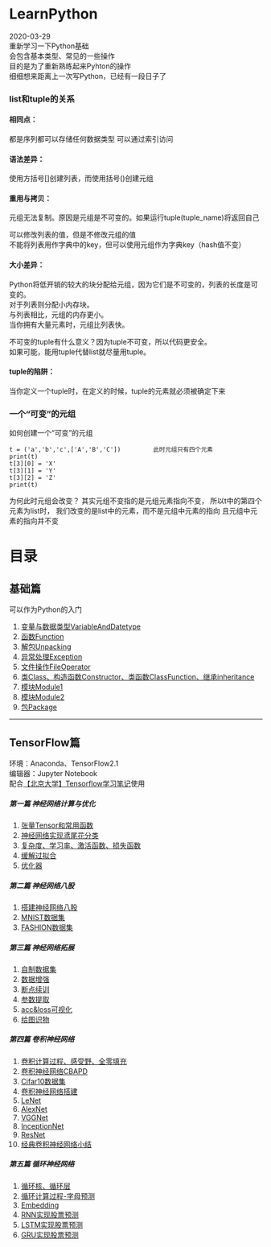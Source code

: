 # LearnPython  
2020-03-29  
重新学习一下Python基础  
会包含基本类型、常见的一些操作  
目的是为了重新熟练起来Pyhton的操作  
细细想来距离上一次写Python，已经有一段日子了  

### list和tuple的关系  
#### 相同点：  
都是序列都可以存储任何数据类型 可以通过索引访问  
#### 语法差异：  
使用方括号[]创建列表，而使用括号()创建元组  
#### 重用与拷贝：  
元组无法复制。原因是元组是不可变的。如果运行tuple(tuple_name)将返回自己  
  
可以修改列表的值，但是不修改元组的值  
不能将列表用作字典中的key，但可以使用元组作为字典key（hash值不变）  
  
#### 大小差异：  
Python将低开销的较大的块分配给元组，因为它们是不可变的，列表的长度是可变的。  
对于列表则分配小内存块。  
与列表相比，元组的内存更小。  
当你拥有大量元素时，元组比列表快。  
  
不可变的tuple有什么意义？因为tuple不可变，所以代码更安全。  
如果可能，能用tuple代替list就尽量用tuple。  
#### tuple的陷阱：  
当你定义一个tuple时，在定义的时候，tuple的元素就必须被确定下来  
  
### 一个“可变”的元组  
  
如何创建一个“可变”的元组  
```
t = ('a','b','c',['A','B','C'])         此时元组只有四个元素
print(t)
t[3][0] = 'X'
t[3][1] = 'Y'
t[3][2] = 'Z'
print(t)
```
为何此时元组会改变？
其实元组不变指的是元组元素指向不变，
所以t中的第四个元素为list时，
我们改变的是list中的元素，而不是元组中元素的指向
且元组中元素的指向并不变
</h1>

# 目录  

## 基础篇  
可以作为Python的入门  

1. [变量与数据类型VariableAndDatetype](https://github.com/Sanduoo/LearnPython/tree/master/variable)  
2. [函数Function](https://github.com/Sanduoo/LearnPython/tree/master/def)  
3. [解包Unpacking](https://github.com/Sanduoo/LearnPython/blob/master/Unpacking.py)  
4. [异常处理Exception](https://github.com/Sanduoo/LearnPython/blob/master/Error_Exception.py)  
5. [文件操作FileOperator](https://github.com/Sanduoo/LearnPython/blob/master/FileOperator.py)  
6. [类Class、构造函数Constructor、类函数ClassFunction、继承inheritance](https://github.com/Sanduoo/LearnPython/blob/master/Class.py)  
7. [模块Module1](https://github.com/Sanduoo/LearnPython/blob/master/module.py)  
8. [模块Module2](https://github.com/Sanduoo/LearnPython/blob/master/module2.py)  
9. [包Package](https://github.com/Sanduoo/LearnPython/blob/master/packages.py)  
****
  

## TensorFlow篇   

环境：Anaconda、TensorFlow2.1  
编辑器：Jupyter Notebook  
配合[【北京大学】Tensorflow学习笔记](https://www.icourse163.org/course/PKU-1002536002)使用
  
##### 第一篇 神经网络计算与优化
1. [张量Tensor和常用函数](https://github.com/Sanduoo/LearnPython/blob/master/TensoFlow%E7%AF%87/1.1_%E5%BC%A0%E9%87%8FTensor%E5%8F%8A%E5%B8%B8%E7%94%A8%E5%87%BD%E6%95%B0.ipynb)  
2. [神经网络实现鸢尾花分类](https://github.com/Sanduoo/LearnPython/blob/master/TensoFlow%E7%AF%87/1.2_%E7%A5%9E%E7%BB%8F%E7%BD%91%E7%BB%9C%E5%AE%9E%E7%8E%B0%E9%B8%A2%E5%B0%BE%E8%8A%B1%E5%88%86%E7%B1%BB.ipynb)  
3. [复杂度、学习率、激活函数、损失函数](https://github.com/Sanduoo/LearnPython/blob/master/TensoFlow%E7%AF%87/1.3_%E5%A4%8D%E6%9D%82%E5%BA%A6%E3%80%81%E5%AD%A6%E4%B9%A0%E7%8E%87%E3%80%81%E6%BF%80%E6%B4%BB%E5%87%BD%E6%95%B0%E3%80%81%E6%8D%9F%E5%A4%B1%E5%87%BD%E6%95%B0.ipynb)  
4. [缓解过拟合](https://github.com/Sanduoo/LearnPython/blob/master/TensoFlow%E7%AF%87/1.4_%E7%BC%93%E8%A7%A3%E8%BF%87%E6%8B%9F%E5%90%88.ipynb)  
5. [优化器](https://github.com/Sanduoo/LearnPython/blob/master/TensoFlow%E7%AF%87/1.5_%E4%BC%98%E5%8C%96%E5%99%A8.ipynb)  
##### 第二篇 神经网络八股
1. [搭建神经网络八股](https://github.com/Sanduoo/LearnPython/blob/master/TensoFlow%E7%AF%87/2.1_%E6%90%AD%E5%BB%BA%E7%A5%9E%E7%BB%8F%E7%BD%91%E7%BB%9C%E5%85%AB%E8%82%A1.ipynb)  
2. [MNIST数据集](https://github.com/Sanduoo/LearnPython/blob/master/TensoFlow%E7%AF%87/2.2_MNIST%E6%95%B0%E6%8D%AE%E9%9B%86.ipynb)  
3. [FASHION数据集](https://github.com/Sanduoo/LearnPython/blob/master/TensoFlow%E7%AF%87/2.3_FASHION%E6%95%B0%E6%8D%AE%E9%9B%86.ipynb)  
##### 第三篇 神经网络拓展
1. [自制数据集](https://github.com/Sanduoo/LearnPython/blob/master/TensoFlow%E7%AF%87/3.1_%E8%87%AA%E5%88%B6%E6%95%B0%E6%8D%AE%E9%9B%86.ipynb)  
2. [数据增强](https://github.com/Sanduoo/LearnPython/blob/master/TensoFlow%E7%AF%87/3.2_%E6%95%B0%E6%8D%AE%E5%A2%9E%E5%BC%BA.ipynb)  
3. [断点续训](https://github.com/Sanduoo/LearnPython/blob/master/TensoFlow%E7%AF%87/3.3_%E6%96%AD%E7%82%B9%E7%BB%AD%E8%AE%AD.ipynb)  
4. [参数提取](https://github.com/Sanduoo/LearnPython/blob/master/TensoFlow%E7%AF%87/3.4%E5%8F%82%E6%95%B0%E6%8F%90%E5%8F%96.ipynb)  
5. [acc&loss可视化](https://github.com/Sanduoo/LearnPython/blob/master/TensoFlow%E7%AF%87/3.5_acc%26loss%E5%8F%AF%E8%A7%86%E5%8C%96.ipynb)  
6. [给图识物](https://github.com/Sanduoo/LearnPython/blob/master/TensoFlow%E7%AF%87/3.6_%E7%BB%99%E5%9B%BE%E8%AF%86%E7%89%A9.ipynb)  
##### 第四篇 卷积神经网络
1. [卷积计算过程、感受野、全零填充](https://github.com/Sanduoo/Learn_Python_and_TensorFlow/blob/master/TensoFlow%E7%AF%87/4.1_%E5%8D%B7%E7%A7%AF%E8%AE%A1%E7%AE%97%E8%BF%87%E7%A8%8B%E3%80%81%E6%84%9F%E5%8F%97%E9%87%8E%E3%80%81%E5%85%A8%E9%9B%B6%E5%A1%AB%E5%85%85.ipynb)  
2. [卷积神经网络CBAPD](https://github.com/Sanduoo/Learn_Python_and_TensorFlow/blob/master/TensoFlow%E7%AF%87/4.2_%E5%8D%B7%E7%A7%AF%E5%B1%82%E3%80%81BN%E5%B1%82-%E6%89%B9%E6%A0%87%E5%87%86%E5%8C%96%E3%80%81%E6%B1%A0%E5%8C%96%E5%B1%82%E3%80%81%E8%88%8D%E5%BC%83%E5%B1%82_%E5%8D%B7%E7%A7%AF%E7%A5%9E%E7%BB%8F%E7%BD%91%E7%BB%9C.ipynb)  
3. [Cifar10数据集](https://github.com/Sanduoo/Learn_Python_and_TensorFlow/blob/master/TensoFlow%E7%AF%87/4.3_Cifar10%E6%95%B0%E6%8D%AE%E9%9B%86.ipynb)  
4. [卷积神经网络搭建](https://github.com/Sanduoo/Learn_Python_and_TensorFlow/blob/master/TensoFlow%E7%AF%87/4.4_%E5%8D%B7%E7%A7%AF%E7%A5%9E%E7%BB%8F%E7%BD%91%E7%BB%9C%E6%90%AD%E5%BB%BA.ipynb)  
5. [LeNet](https://github.com/Sanduoo/Learn_Python_and_TensorFlow/blob/master/TensoFlow%E7%AF%87/4.5_LeNet.ipynb) 
6. [AlexNet](https://github.com/Sanduoo/Learn_Python_and_TensorFlow/blob/master/TensoFlow%E7%AF%87/4.6_AlexNet.ipynb) 
7. [VGGNet](https://github.com/Sanduoo/Learn_Python_and_TensorFlow/blob/master/TensoFlow%E7%AF%87/4.7_VGGNet.ipynb)
8. [InceptionNet](https://github.com/Sanduoo/Learn_Python_and_TensorFlow/blob/master/TensoFlow%E7%AF%87/4.8_InceptionNet.ipynb)  
9. [ResNet](https://github.com/Sanduoo/Learn_Python_and_TensorFlow/blob/master/TensoFlow%E7%AF%87/4.9_ResNet.ipynb) 
10. [经典卷积神经网络小结](https://github.com/Sanduoo/Learn_Python_and_TensorFlow/blob/master/TensoFlow%E7%AF%87/4.10_%E7%BB%8F%E5%85%B8%E5%8D%B7%E7%A7%AF%E7%A5%9E%E7%BB%8F%E7%BD%91%E7%BB%9C%E5%B0%8F%E7%BB%93.ipynb) 
##### 第五篇 循环神经网络
1. [循环核、循环层](https://github.com/Sanduoo/Learn_Python_and_TensorFlow/blob/master/TensoFlow%E7%AF%87/5.1_%E5%BE%AA%E7%8E%AF%E6%A0%B8%E3%80%81%E5%BE%AA%E7%8E%AF%E5%B1%82.ipynb)  
2. [循环计算过程-字母预测](https://github.com/Sanduoo/Learn_Python_and_TensorFlow/blob/master/TensoFlow%E7%AF%87/5.2_%E5%BE%AA%E7%8E%AF%E8%AE%A1%E7%AE%97%E8%BF%87%E7%A8%8B(%E5%AD%97%E6%AF%8D%E9%A2%84%E6%B5%8B).ipynb)  
3. [Embedding](https://github.com/Sanduoo/Learn_Python_and_TensorFlow/blob/master/TensoFlow%E7%AF%87/5.3_Embedding.ipynb)  
4. [RNN实现股票预测](https://github.com/Sanduoo/Learn_Python_and_TensorFlow/blob/master/TensoFlow%E7%AF%87/5.4_RNN%E5%AE%9E%E7%8E%B0%E8%82%A1%E7%A5%A8%E9%A2%84%E6%B5%8B.ipynb)  
5. [LSTM实现股票预测](https://github.com/Sanduoo/Learn_Python_and_TensorFlow/blob/master/TensoFlow%E7%AF%87/5.5_LSTM.ipynb)  
6. [GRU实现股票预测](https://github.com/Sanduoo/Learn_Python_and_TensorFlow/blob/master/TensoFlow%E7%AF%87/5.6_GRU.ipynb)  

